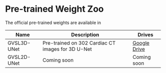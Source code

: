 # Pre-trained Weight Zoo

The official pre-trained weights are available in

| Name      | Description | Drives|
| ----------- | ----------- | ----------- |
| GVSL3D-UNet | Pre-trained on 302 Cardiac CT images for 3D U-Net | [Google Drive](https://drive.google.com/file/d/12VJbif6Q9KRfVTKWeku2lgDrXl9aoLeX/view?usp=share_link) |
| GVSL2D-UNet | Coming soon | Coming soon|
